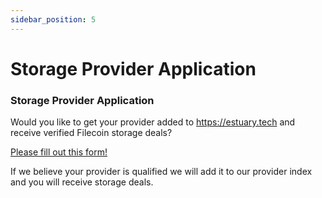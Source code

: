 ```yaml
---
sidebar_position: 5
---
```

# Storage Provider Application


### Storage Provider Application
Would you like to get your provider added to https://estuary.tech and receive verified Filecoin storage deals? 

[Please fill out this form!](/get-provider-added)

If we believe your provider is qualified we will add it to our provider index and you will receive storage deals.

